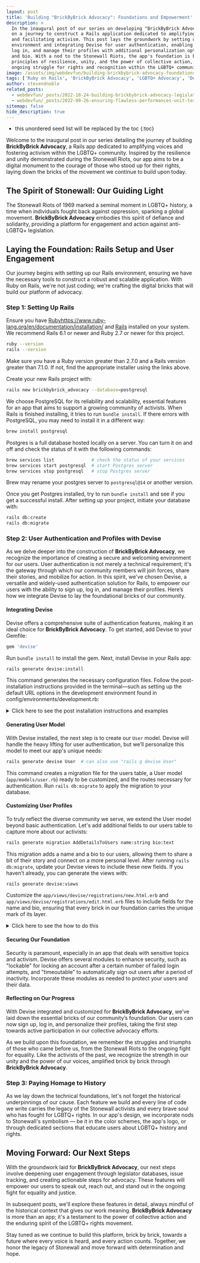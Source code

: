 ```yaml
---
layout: post
title: 'Building "BrickByBrick Advocacy": Foundations and Empowerment'
description: >
  In the inaugural post of our series on developing "BrickByBrick Advocacy," we embark
  on a journey to construct a Rails application dedicated to amplifying LGBTQ+ voices
  and facilitating activism. This post lays the groundwork by setting up the Rails
  environment and integrating Devise for user authentication, enabling users to sign up,
  log in, and manage their profiles with additional personalization options like name
  and bio. With a nod to the Stonewall Riots, the app's foundation is built on the
  principles of resilience, unity, and the power of collective action, symbolizing the
  ongoing struggle for rights and recognition within the LGBTQ+ community.
image: /assets/img/webdevfun/building-brickbybrick-advocacy-foundations-and-empowerment.jpg
tags: ['Ruby on Rails', 'BrickByBrick Advocacy', 'LGBTQ+ Advocacy', 'Devise', 'User Authentication', 'Stonewall Riots', 'Activism Platform']
author: stevendnoble
related_posts:
  - webdevfun/_posts/2022-10-24-building-brickbybrick-advocacy-legislators-database-and-highlighting-issues.md
  - webdevfun/_posts/2022-09-26-ensuring-flawless-performances-unit-testing-your-drag-queen-database.md
sitemap: false
hide_description: true
---
```


* this unordered seed list will be replaced by the toc
{:toc}

Welcome to the inaugural post in our series detailing the journey of building **BrickByBrick Advocacy**, a Rails app dedicated to amplifying voices and fostering activism within the LGBTQ+ community. Inspired by the resilience and unity demonstrated during the Stonewall Riots, our app aims to be a digital monument to the courage of those who stood up for their rights, laying down the bricks of the movement we continue to build upon today.

## The Spirit of Stonewall: Our Guiding Light

The Stonewall Riots of 1969 marked a seminal moment in LGBTQ+ history, a time when individuals fought back against oppression, sparking a global movement. **BrickByBrick Advocacy** embodies this spirit of defiance and solidarity, providing a platform for engagement and action against anti-LGBTQ+ legislation.

## Laying the Foundation: Rails Setup and User Engagement

Our journey begins with setting up our Rails environment, ensuring we have the necessary tools to construct a robust and scalable application. With Ruby on Rails, we're not just coding; we're crafting the digital bricks that will build our platform of advocacy.

### Step 1: Setting Up Rails

Ensure you have [Ruby]()https://www.ruby-lang.org/en/documentation/installation/ and [Rails](https://guides.rubyonrails.org/getting_started.html) installed on your system. We recommend Rails 6.1 or newer and Ruby 2.7 or newer for this project.

~~~bash
ruby --version
rails --version
~~~

Make sure you have a Ruby version greater than 2.7.0 and a Rails version greater than 7.1.0. If not, find the appropriate installer using the links above.

Create your new Rails project with:

~~~bash
rails new brickbybrick_advocacy --database=postgresql
~~~

We choose PostgreSQL for its reliability and scalability, essential features for an app that aims to support a growing community of activists. When Rails is finished installing, it tries to run `bundle install`. If there errors with PostgreSQL, you may need to install it in a different way:

~~~bash
brew install postgresql
~~~

Postgres is a full database hosted locally on a server. You can turn it on and off and check the status of it with the following commands:

~~~bash
brew services list              # check the status of your services
brew services start postgresql  # start Postgres server
brew services stop postgresql   # stop Postgres server
~~~

Brew may rename your postgres server to `postgresql@14` or another version.

Once you get Postgres installed, try to run `bundle install` and see if you get a successful install. After setting up your project, initiate your database with:

~~~bash
rails db:create
rails db:migrate
~~~

### Step 2: User Authentication and Profiles with Devise

As we delve deeper into the construction of **BrickByBrick Advocacy**, we recognize the importance of creating a secure and welcoming environment for our users. User authentication is not merely a technical requirement; it's the gateway through which our community members will join forces, share their stories, and mobilize for action. In this spirit, we've chosen Devise, a versatile and widely-used authentication solution for Rails, to empower our users with the ability to sign up, log in, and manage their profiles. Here’s how we integrate Devise to lay the foundational bricks of our community.

#### Integrating Devise

Devise offers a comprehensive suite of authentication features, making it an ideal choice for **BrickByBrick Advocacy**. To get started, add Devise to your Gemfile:

~~~ruby
gem 'devise'
~~~

Run `bundle install` to install the gem. Next, install Devise in your Rails app:

~~~bash
rails generate devise:install
~~~

This command generates the necessary configuration files. Follow the post-installation instructions provided in the terminal—such as setting up the default URL options in the development environment found in config/environments/development.rb:

<details>
<summary>Click here to see the post installation instructions and examples</summary>
<div markdown="1">

~~~
===============================================================================

Depending on your application's configuration some manual setup may be required:

  1. Ensure you have defined default url options in your environments files. Here
     is an example of default_url_options appropriate for a development environment
     in config/environments/development.rb:

       config.action_mailer.default_url_options = { host: 'localhost', port: 3000 }

     In production, :host should be set to the actual host of your application.

     * Required for all applications. *

  2. Ensure you have defined root_url to *something* in your config/routes.rb.
     For example:

       root to: "home#index"

     * Not required for API-only Applications *

  3. Ensure you have flash messages in app/views/layouts/application.html.erb.
     For example:

       <p class="notice"><%= notice %></p>
       <p class="alert"><%= alert %></p>

     * Not required for API-only Applications *

  4. You can copy Devise views (for customization) to your app by running:

       rails g devise:views

     * Not required *

===============================================================================
~~~

~~~rb
file: "in config/environments/development.rb"
config.action_mailer.default_url_options = { host: 'localhost', port: 3000 }
~~~

~~~rb
# file: "config/routes.rb"
Rails.application.routes.draw do
  get "up" => "rails/health#show", as: :rails_health_check

  root "home#index"
end
~~~

~~~html
<!-- file: "/app/views/layouts/application.html.erb" -->
<!DOCTYPE html>
<html>
  <head>
    <title>BrickbybrickAdvocacy</title>
    <meta name="viewport" content="width=device-width,initial-scale=1">
    <%= csrf_meta_tags %>
    <%= csp_meta_tag %>

    <%= stylesheet_link_tag "application", "data-turbo-track": "reload" %>
  </head>

  <body>
    <p class="notice"><%= notice %></p>
    <p class="alert"><%= alert %></p>
    <%= yield %>
  </body>
</html>
~~~
</div>
</details>

#### Generating User Model

With Devise installed, the next step is to create our `User` model. Devise will handle the heavy lifting for user authentication, but we’ll personalize this model to meet our app's unique needs:

~~~bash
rails generate devise User  # can also use "rails g devise User"
~~~

This command creates a migration file for the users table, a User model (`app/models/user.rb`) ready to be customized, and the routes necessary for authentication. Run `rails db:migrate` to apply the migration to your database.

#### Customizing User Profiles

To truly reflect the diverse community we serve, we extend the User model beyond basic authentication. Let's add additional fields to our users table to capture more about our activists:

~~~bash
rails generate migration AddDetailsToUsers name:string bio:text
~~~

This migration adds a name and a bio to our users, allowing them to share a bit of their story and connect on a more personal level. After running `rails db:migrate`, update your Devise views to include these new fields. If you haven’t already, you can generate the views with:

~~~bash
rails generate devise:views
~~~

Customize the `app/views/devise/registrations/new.html.erb` and `app/views/devise/registrations/edit.html.erb` files to include fields for the name and bio, ensuring that every brick in our foundation carries the unique mark of its layer.

<details>
<summary>Click here to see the how to do this</summary>
<div markdown="1">

For the new.html.erb (sign up) and edit.html.erb (account edit) forms, add the following lines inside the `<form>` tags where the other input fields are:

~~~erb
<div class="field">
  <%= f.label :name %><br />
  <%= f.text_field :name, autofocus: true, autocomplete: "name" %>
</div>

<div class="field">
  <%= f.label :bio %><br />
  <%= f.text_area :bio, autocomplete: "bio" %>
</div>
~~~

Devise doesn't automatically know about the new attributes you've added to your User model, so you'll need to explicitly permit them through the `application_controller.rb`. You do this by adding a before_action to configure the permitted parameters for account sign up and account update actions.

~~~rb
# file: "app/controllers/application_controller.rb"
class ApplicationController < ActionController::Base
  before_action :configure_permitted_parameters, if: :devise_controller?

  protected

  def configure_permitted_parameters
    devise_parameter_sanitizer.permit(:sign_up, keys: [:name, :bio])
    devise_parameter_sanitizer.permit(:account_update, keys: [:name, :bio])
  end
end
~~~

This code snippet tells Devise to allow the name and bio fields during the sign-up and account update processes.
</div>
</details>

#### Securing Our Foundation

Security is paramount, especially in an app that deals with sensitive topics and activism. Devise offers several modules to enhance security, such as "lockable" for locking an account after a certain number of failed login attempts, and "timeoutable" to automatically sign out users after a period of inactivity. Incorporate these modules as needed to protect your users and their data.

#### Reflecting on Our Progress

With Devise integrated and customized for **BrickByBrick Advocacy**, we’ve laid down the essential bricks of our community’s foundation. Our users can now sign up, log in, and personalize their profiles, taking the first step towards active participation in our collective advocacy efforts.

As we build upon this foundation, we remember the struggles and triumphs of those who came before us, from the Stonewall Riots to the ongoing fight for equality. Like the activists of the past, we recognize the strength in our unity and the power of our voices, amplified brick by brick through **BrickByBrick Advocacy**.

### Step 3: Paying Homage to History

As we lay down the technical foundations, let's not forget the historical underpinnings of our cause. Each feature we build and every line of code we write carries the legacy of the Stonewall activists and every brave soul who has fought for LGBTQ+ rights. In our app's design, we incorporate nods to Stonewall's symbolism — be it in the color schemes, the app's logo, or through dedicated sections that educate users about LGBTQ+ history and rights.

## Moving Forward: Our Next Steps

With the groundwork laid for **BrickByBrick Advocacy**, our next steps involve deepening user engagement through legislator databases, issue tracking, and creating actionable steps for advocacy. These features will empower our users to speak out, reach out, and stand out in the ongoing fight for equality and justice.

In subsequent posts, we'll explore these features in detail, always mindful of the historical context that gives our work meaning. **BrickByBrick Advocacy** is more than an app; it's a testament to the power of collective action and the enduring spirit of the LGBTQ+ rights movement.

Stay tuned as we continue to build this platform, brick by brick, towards a future where every voice is heard, and every action counts. Together, we honor the legacy of Stonewall and move forward with determination and hope.